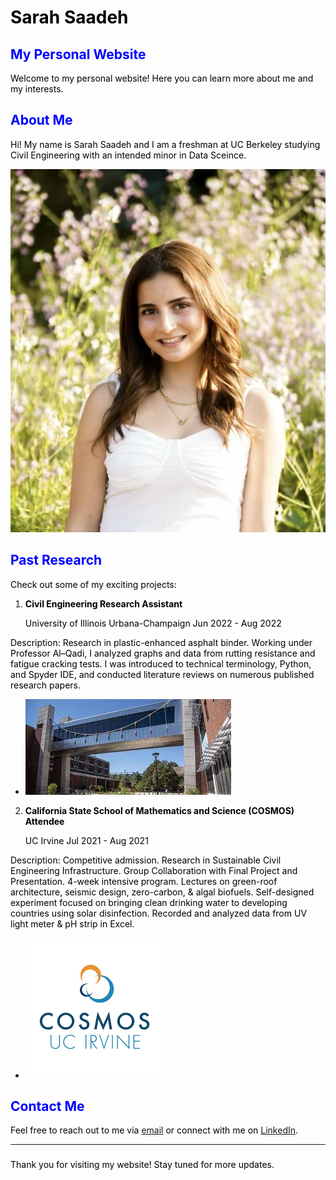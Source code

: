 # Sarah Saadeh 
## My Personal Website

Welcome to my personal website! Here you can learn more about me and my interests.

## About Me

Hi! My name is Sarah Saadeh and I am a freshman at UC Berkeley studying Civil Engineering with an intended minor in Data Sceince. 

![Profile Photo](new.png)

## Past Research

Check out some of my exciting projects:

1. **Civil Engineering Research Assistant**

   University of Illinois Urbana-Champaign
   Jun 2022 - Aug 2022 

Description: Research in plastic-enhanced asphalt binder. Working under Professor Al–Qadi, I analyzed graphs and data from rutting resistance and fatigue cracking tests. I was introduced to technical terminology, Python, and Spyder IDE, and conducted literature reviews on numerous published research papers.
 
   - ![Project 1 Photo](download.jpg)

2. **California State School of Mathematics and Science (COSMOS) Attendee**

   UC Irvine
   Jul 2021 - Aug 2021 

Description: Competitive admission. Research in Sustainable Civil Engineering Infrastructure. Group Collaboration with Final Project and Presentation. 4-week intensive program. Lectures on green-roof architecture, seismic design, zero-carbon, & algal biofuels. Self-designed experiment focused on bringing clean drinking water to developing countries using solar disinfection. Recorded and analyzed data from UV light meter & pH strip in Excel.
   
   - ![Project 1 Photo](download.png)


## Contact Me

Feel free to reach out to me via [email](sarahsaadeh@berkeley.edu) or connect with me on [LinkedIn](insert_linkedin_url_here).

---

###

Thank you for visiting my website! Stay tuned for more updates.

<style>
  /* Style for different color fonts */
  h1 {
    color:  #000000; /* Black */
  }

  h2 {
     color: #0000FF; /* Blue */
  }

  h3 {
    color: #000000; /* Black */
  }

  p {
     color:  #000000; /* Black */
  }
</style>
